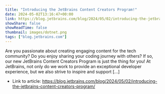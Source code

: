 ```yaml
---
title: "Introducing the JetBrains Content Creators Program!"
date: 2024-05-02T13:16:47+00:00
link: https://blog.jetbrains.com/blog/2024/05/02/introducing-the-jetbrains-content-creators-program/
showShare: false
showReadTime: false
thumbnail: images/dotnet.png
tags: ["blog.jetbrains.com"]
---
```

Are you passionate about creating engaging content for the tech community? Do you enjoy sharing your coding journey with others? If so, our new JetBrains Content Creators Program is just the thing for you! At JetBrains, not only do we work to provide an exceptional developer experience, but we also strive to inspire and support […]

- Link to article: https://blog.jetbrains.com/blog/2024/05/02/introducing-the-jetbrains-content-creators-program/